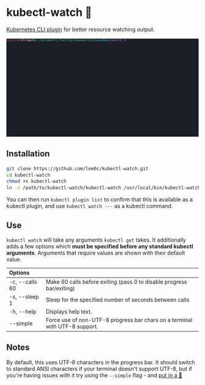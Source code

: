 # kubectl-watch :eyes:

[Kubernetes CLI plugin](https://kubernetes.io/docs/tasks/extend-kubectl/kubectl-plugins/) for better resource watching output.

![alt text](./kubectl-watch.gif)

## Installation

```bash
git clone https://github.com/lee0c/kubectl-watch.git
cd kubectl-watch
chmod +x kubectl-watch
ln -s /path/to/kubectl-watch/kubectl-watch /usr/local/bin/kubectl-watch
```

You can then run `kubectl plugin list` to confirm that this is available as a kubectl plugin, and use `kubectl watch ---` as a kubectl command.

## Use

`kubectl watch` will take any arguments `kubectl get` takes. It additionally adds a few options which **must be specified before any standard kubectl arguments**. Arguments that require values are shown with their default value.

| Options |  |
| :------ | --- |
| -c, --calls 60 | Make 60 calls before exiting (pass 0 to disable progress bar/exiting) |
| -s, --sleep 1 | Sleep for the specified number of seconds between calls |
| -h, --help | Displays help text. |
| --simple | Force use of non-UTF-8 progress bar chars on a terminal with UTF-8 support. |

## Notes

By default, this uses UTF-8 characters in the progress bar. It should switch to standard ANSI characters if your terminal doesn't support UTF-8, but if you're having issues with it try using the `--simple` flag - and [put in a :bug:](https://github.com/lee0c/kubectl-watch/issues)